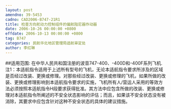 ```yaml
---
layout: post
amendno: 39-5453
cadno: CAD2006-B747-21R1
title: 检查方向舵动力控制组件的偏航阻尼器作动器
date: 2006-10-26 00:00:00 +0800
effdate: 2006-10-13 00:00:00 +0800
tag: B747
categories: 民航华北地区管理局适航审定处
author: 李红琳
---
```


##适用范围:
在中华人民共和国注册的波音747-400、-400D和-400F系列飞机.
注1：本适航指令适用于上述所有型号的飞机，无论本适航指令要求所涉及的区域是否经过改装、更换或修理。对那些经过改装、更换或修理的飞机，如果所做的改装、更换或修理影响到本适航指令要求的实施，飞机所有人/营运人采用的等效方法必须按照本适航指令H段要求获得批准。其方法中应包含所做的改装、更换或修理对本适航指令所阐述的不安全状态影响的评估；而且，如果该不安全状态没有被消除，其要求中应包含针对这种不安全状态的具体的建议措施。

